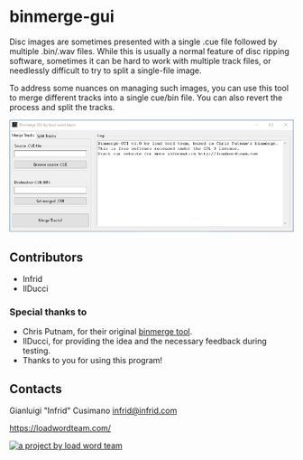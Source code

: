 # binmerge-gui

Disc images are sometimes presented with a single .cue file followed
by multiple .bin/.wav files. While this is usually a normal feature of
disc ripping software, sometimes it can be hard to work with multiple
track files, or needlessly difficult to try to split a single-file
image.

To address some nuances on managing such images, you can use this tool
to merge different tracks into a single cue/bin file. You can also
revert the process and split the tracks.

![screenshot](./screenshot.webp)

## Contributors

- Infrid
- IlDucci

### Special thanks to

- Chris Putnam, for their original [binmerge tool](https://github.com/putnam/binmerge).
- IlDucci, for providing the idea and the necessary feedback during testing.
- Thanks to you for using this program!

## Contacts

Gianluigi "Infrid" Cusimano <infrid@infrid.com>

https://loadwordteam.com/

[![a project by load word team](https://loadwordteam.com/logo-lwt-small.png "a project by load word team")](https://loadwordteam.com)
